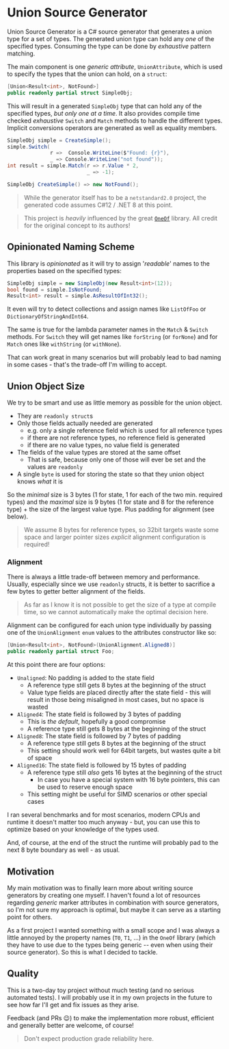 # Union Source Generator

Union Source Generator is a C# source generator that generates a union type for a set of types. The generated union type can hold any _one_ of the specified types.
Consuming the type can be done by _exhaustive_ pattern matching.

The main component is one *generic attribute*, `UnionAttribute`, which is used to specify the types that the union can hold, on a `struct`:

```csharp
[Union<Result<int>, NotFound>]
public readonly partial struct SimpleObj;
```

This will result in a generated `SimpleObj` type that can hold any of the specified types, *but only one at a time*.
It also provides compile time checked _exhaustive_ `Switch` and `Match` methods to handle the different types.
Implicit conversions operators are generated as well as equality members.

```csharp
SimpleObj simple = CreateSimple();
simple.Switch(
              r =>  Console.WriteLine($"Found: {r}"),
              _ => Console.WriteLine("not found"));
int result = simple.Match(r => r.Value * 2,
                          _ => -1);

SimpleObj CreateSimple() => new NotFound();
```

> While the generator itself has to be a `netstandard2.0` project, the generated code assumes C#12 / .NET 8 at this point.

> This project is _heavily_ influenced by the great [`OneOf`](https://github.com/mcintyre321/OneOf) library. All credit for the original concept to its authors!

## Opinionated Naming Scheme 

This library is *opinionated* as it will try to assign '_readable_' names to the properties based on the specified types:

```csharp
SimpleObj simple = new SimpleObj(new Result<int>(12));
bool found = simple.IsNotFound;
Result<int> result = simple.AsResultOfInt32();
```

It even will try to detect collections and assign names like `ListOfFoo` or `DictionaryOfStringAndInt64`.

The same is true for the lambda parameter names in the `Match` & `Switch` methods.
For `Switch` they will get names like `forString` (or `forNone`) and for `Match` ones like `withString` (or `withNone`).

That can work great in many scenarios but will probably lead to bad naming in some cases - that's the trade-off I'm willing to accept.

## Union Object Size

We try to be smart and use as little memory as possible for the union object.

- They are `readonly struct`s
- Only those fields actually needed are generated
  - e.g. only a single reference field which is used for all reference types
  - if there are not reference types, no reference field is generated
  - if there are no value types, no value field is generated
- The fields of the value types are stored at the same offset
  - That is safe, because only one of those will ever be set and the values are `readonly`
- A single `byte` is used for storing the state so that they union object knows _what_ it is

So the _minimal_ size is 3 bytes (1 for state, 1 for each of the two min. required types) and the _maximal_ size is 9 bytes (1 for state and 8 for the reference type) + the size of the largest value type.
Plus padding for alignment (see below).

> We assume 8 bytes for reference types, so 32bit targets waste some space and larger pointer sizes *explicit* alignment configuration is required!

### Alignment

There is always a little trade-off between memory and performance.
Usually, especially since we use `readonly` structs, it is better to sacrifice a few bytes to getter better alignment of the fields.

> As far as I know it is not possible to get the size of a type at compile time, so we cannot automatically make the optimal decision here.

Alignment can be configured for each union type individually by passing one of the `UnionAlignment` `enum` values to the attributes constructor like so:

```csharp
[Union<Result<int>, NotFound>(UnionAlignment.Aligned8)]
public readonly partial struct Foo;
```

At this point there are four options:

- `Unaligned`: No padding is added to the state field
  - A reference type still gets 8 bytes at the beginning of the struct
  - Value type fields are placed directly after the state field - this will result in those being misaligned in most cases, but no space is wasted
- `Aligned4`: The state field is followed by 3 bytes of padding
  - This is *the default*, hopefully a good compromise
  - A reference type still gets 8 bytes at the beginning of the struct
- `Aligned8`: The state field is followed by 7 bytes of padding
  - A reference type still gets 8 bytes at the beginning of the struct
  - This setting should work well for 64bit targets, but wastes quite a bit of space
- `Aligned16`: The state field is followed by 15 bytes of padding
  - A reference type still _also_ gets 16 bytes at the beginning of the struct
    - In case you have a special system with 16 byte pointers, this can be used to reserve enough space 
  - This setting might be useful for SIMD scenarios or other special cases

I ran several benchmarks and for most scenarios, modern CPUs and runtime it doesn't matter too much anyway - but, you can use this to optimize based on your knowledge of the types used.

And, of course, at the end of the struct the runtime will probably pad to the next 8 byte boundary as well - as usual.

## Motivation

My main motivation was to finally learn more about writing source generators by creating one myself.
I haven't found a lot of resources regarding _generic_ marker attributes in combination with source generators, so I'm not sure my approach is optimal, but maybe it can serve as a starting point for others.

As a first project I wanted something with a small scope and I was always a little annoyed by the property names (`T0`, `T1`, ...) in the `OneOf` library (which they have to use due to the types being generic -- even when using their source generator).
So this is what I decided to tackle.

## Quality

This is a two-day toy project without much testing (and no serious automated tests).
I will probably use it in my own projects in the future to see how far I'll get and fix issues as they arise.

Feedback (and PRs 😉) to make the implementation more robust, efficient and generally better are welcome, of course!

> Don't expect production grade reliability here.